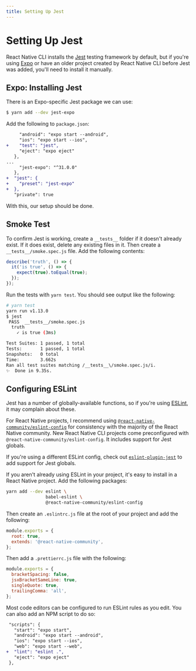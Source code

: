 ```yaml
---
title: Setting Up Jest
---
```


# Setting Up Jest

React Native CLI installs the [Jest][jest] testing framework by default, but if you're using [Expo][expo] or have an older project created by React Native CLI before Jest was added, you'll need to install it manually.

## Expo: Installing Jest

There is an Expo-specific Jest package we can use:

```bash
$ yarn add --dev jest-expo
```

Add the following to `package.json`:

```diff
     "android": "expo start --android",
     "ios": "expo start --ios",
+    "test": "jest",
     "eject": "expo eject"
   },
...
     "jest-expo": "^31.0.0"
   },
+  "jest": {
+    "preset": "jest-expo"
+  },
   "private": true
```

With this, our setup should be done.

## Smoke Test

To confirm Jest is working, create a `__tests__` folder if it doesn't already exist. If it does exist, delete any existing files in it. Then create a `__tests__/smoke.spec.js` file. Add the following contents:

```javascript
describe('truth', () => {
  it('is true', () => {
    expect(true).toEqual(true);
  });
});
```

Run the tests with `yarn test`. You should see output like the following:

```bash
# yarn test
yarn run v1.13.0
$ jest
 PASS  __tests__/smoke.spec.js
  truth
    ✓ is true (3ms)

Test Suites: 1 passed, 1 total
Tests:       1 passed, 1 total
Snapshots:   0 total
Time:        3.662s
Ran all test suites matching /__tests__\/smoke.spec.js/i.
✨  Done in 9.35s.
```

## Configuring ESLint

Jest has a number of globally-available functions, so if you're using [ESLint][eslint], it may complain about these.

For React Native projects, I recommend using [`@react-native-community/eslint-config`](https://www.npmjs.com/package/@react-native-community/eslint-config) for consistency with the majority of the React Native community. New React Native CLI projects come preconfigured with `@react-native-community/eslint-config`. It includes support for Jest globals.

If you're using a different ESLint config, check out [`eslint-plugin-jest`](https://github.com/jest-community/eslint-plugin-jest) to add support for Jest globals.

If you aren't already using ESLint in your project, it's easy to install in a React Native project. Add the following packages:

```sh
yarn add --dev eslint \
               babel-eslint \
               @react-native-community/eslint-config
```

Then create an `.eslintrc.js` file at the root of your project and add the following:

```js
module.exports = {
  root: true,
  extends: '@react-native-community',
};
```

Then add a `.prettierrc.js` file with the following:

```js
module.exports = {
  bracketSpacing: false,
  jsxBracketSameLine: true,
  singleQuote: true,
  trailingComma: 'all',
};
```

Most code editors can be configured to run ESLint rules as you edit. You can also add an NPM script to do so:

```diff
 "scripts": {
   "start": "expo start",
   "android": "expo start --android",
   "ios": "expo start --ios",
   "web": "expo start --web",
+  "lint": "eslint .",
   "eject": "expo eject"
 },
```

[eslint]: https://eslint.org/
[expo]: https://expo.io/
[jest]: https://jestjs.io/
